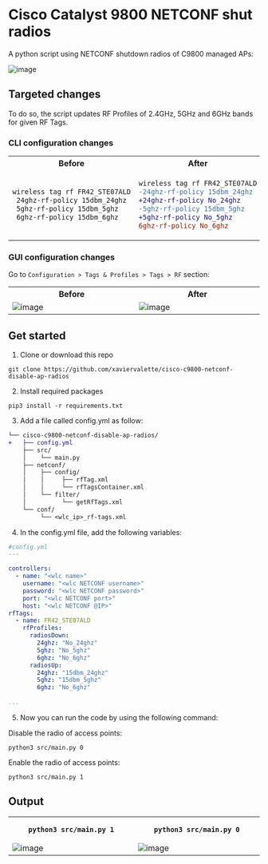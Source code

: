 # Cisco Catalyst 9800 NETCONF shut radios
 A python script using NETCONF shutdown radios of C9800 managed APs:
 
<img width="" alt="image" src="https://user-images.githubusercontent.com/28600326/219956385-baa50880-bb4f-490e-89c6-2a4e0782813a.png">

## Targeted changes

To do so, the script updates RF Profiles of 2.4GHz, 5GHz and 6GHz bands for given RF Tags.

### CLI configuration changes

<table>
<tr>
<th width="800px"> Before </th> <th width="800px"> After </th>
</tr>
<tr>
<td>

```diff
wireless tag rf FR42_STE07ALD
 24ghz-rf-policy 15dbm_24ghz
 5ghz-rf-policy 15dbm_5ghz
 6ghz-rf-policy 15dbm_6ghz
```

</td>
<td>
    
```diff
wireless tag rf FR42_STE07ALD
-24ghz-rf-policy 15dbm_24ghz
+24ghz-rf-policy No_24ghz
-5ghz-rf-policy 15dbm_5ghz
+5ghz-rf-policy No_5ghz
6ghz-rf-policy No_6ghz
```
</td>
</tr>
</table>

### GUI configuration changes

Go to ```Configuration > Tags & Profiles > Tags > RF``` section:
<table>
<tr>
<th width="800px"> Before </th> <th width="800px"> After </th>
</tr>
<tr>
<td>

<img width="" alt="image" src="https://user-images.githubusercontent.com/28600326/219962987-7938febe-2207-4e95-8df7-4a37bd23994b.png">
 
 </td>
<td>
 
<img width="" alt="image" src="https://user-images.githubusercontent.com/28600326/219963013-576873af-39b7-4845-95da-ed1e9f0171c3.png">
 
 </td>
</tr>
</table>

## Get started
1. Clone or download this repo
```console
git clone https://github.com/xaviervalette/cisco-c9800-netconf-disable-ap-radios
```
2. Install required packages
```console
pip3 install -r requirements.txt
```
3. Add a file called config.yml as follow:
```diff
└── cisco-c9800-netconf-disable-ap-radios/
+   ├── config.yml
    ├── src/
    │    └── main.py
    ├── netconf/
    │    ├── config/
    │    │     ├── rfTag.xml
    │    │     └── rfTagsContainer.xml
    │    └── filter/
    │          └── getRfTags.xml
    └── conf/
         └── <wlc_ip>_rf-tags.xml  
```
4. In the config.yml file, add the following variables:
```yaml
#config.yml
---

controllers:
  - name: "<wlc name>"
    username: "<wlc NETCONF username>"
    password: "<wlc NETCONF password>"
    port: "<wlc NETCONF port>"
    host: "<wlc NETCONF @IP>"
rfTags:
  - name: FR42_STE07ALD
    rfProfiles:
      radiosDown:
        24ghz: "No_24ghz"
        5ghz: "No_5ghz"
        6ghz: "No_6ghz"
      radiosUp:
        24ghz: "15dbm_24ghz"
        5ghz: "15dbm_5ghz"
        6ghz: "No_6ghz"
      
...

```
5. Now you can run the code by using the following command:

Disable the radio of access points:
```console
python3 src/main.py 0
```

Enable the radio of access points:
```console
python3 src/main.py 1
```

## Output
<table>
<tr>
<th width="800px">

 ```console
python3 src/main.py 1
```
 
</th> <th width="800px">
 
 ```console
python3 src/main.py 0
```
 
 </th>
</tr>
<tr>
<td>

<img width="" alt="image" src="https://user-images.githubusercontent.com/28600326/219943599-50998333-fa66-4aab-96b4-30f38b3e7bcf.png">

</td>
<td>
<img width="" alt="image" src="https://user-images.githubusercontent.com/28600326/219943608-f1ed543c-9799-46b7-bcc5-d8b9a6bb1f5c.png">

</td>
</tr>
</table>
